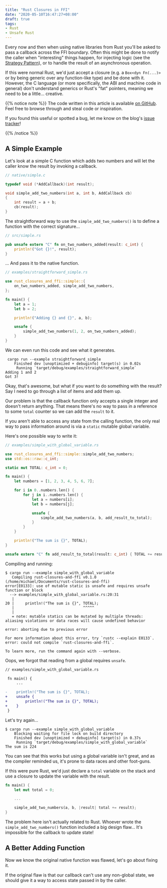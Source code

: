 ```yaml
---
title: "Rust Closures in FFI"
date: "2020-05-10T16:47:27+08:00"
draft: true
tags:
- Rust
- Unsafe Rust
---
```


Every now and then when using native libraries from Rust you'll be asked to
pass a callback across the FFI boundary. Often this might be done to notify
the caller when "interesting" things happen, for injecting logic (see the
[Strategy Pattern][strategy]), or to handle the result of an asynchronous
operation.

If this were normal Rust, we'd just accept a closure (e.g. a `Box<dyn Fn(...)>`
or by being generic over any function-like type) and be done with it. However,
the C language (or more specifically, the ABI and machine code in general) don't
understand generics or Rust's "fat" pointers, meaning we need to be a little...
creative.

{{% notice note %}}
The code written in this article is available [on GitHub][repo]. Feel free to
browse through and steal code or inspiration.

If you found this useful or spotted a bug, let me know on the blog's
[issue tracker][issue]!

[repo]: https://github.com/Michael-F-Bryan/rust-closures-and-ffi
[issue]: https://github.com/Michael-F-Bryan/adventures.michaelfbryan.com/issues
{{% /notice %}}

## A Simple Example

Let's look at a simple C function which adds two numbers and will let the caller
know the result by invoking a callback.

```c
// native/simple.c

typedef void (*AddCallback)(int result);

void simple_add_two_numbers(int a, int b, AddCallback cb)
{
    int result = a + b;
    cb(result);
}
```

The straightforward way to use the `simple_add_two_numbers()` is to define a
function with the correct signature...

```rust
// src/simple.rs

pub unsafe extern "C" fn on_two_numbers_added(result: c_int) {
    println!("Got {}!", result);
}
```

... And pass it to the native function.

```rust
// examples/straightforward_simple.rs

use rust_closures_and_ffi::simple::{
    on_two_numbers_added, simple_add_two_numbers,
};

fn main() {
    let a = 1;
    let b = 2;

    println!("Adding {} and {}", a, b);

    unsafe {
        simple_add_two_numbers(1, 2, on_two_numbers_added);
    }
}
```

We can even run this code and see what it generates.

```console
 cargo run --example straightforward_simple
    Finished dev [unoptimized + debuginfo] target(s) in 0.02s
     Running `target/debug/examples/straightforward_simple`
Adding 1 and 2
Got 3!
```

Okay, that's awesome, but what if you want to do something with the result? Say
I need to go through a list of items and add them up.

Our problem is that the callback function only accepts a single integer and
doesn't return anything. That means there's no way to pass in a reference to
some `total` counter so we can add the `result` to it.

If you aren't able to access any state from the calling function, the only real
way to pass information around is via a `static` mutable global variable.

Here's one possible way to write it:

```rust
// examples/simple_with_global_variable.rs

use rust_closures_and_ffi::simple::simple_add_two_numbers;
use std::os::raw::c_int;

static mut TOTAL: c_int = 0;

fn main() {
    let numbers = [1, 2, 3, 4, 5, 6, 7];

    for i in 0..numbers.len() {
        for j in i..numbers.len() {
            let a = numbers[i];
            let b = numbers[j];

            unsafe {
                simple_add_two_numbers(a, b, add_result_to_total);
            }
        }
    }

    println!("The sum is {}", TOTAL);
}

unsafe extern "C" fn add_result_to_total(result: c_int) { TOTAL += result; }
```

Compiling and running:

```console
$ cargo run --example simple_with_global_variable
   Compiling rust-closures-and-ffi v0.1.0 (/home/michael/Documents/rust-closures-and-ffi)
error[E0133]: use of mutable static is unsafe and requires unsafe function or block
  --> examples/simple_with_global_variable.rs:20:31
   |
20 |     println!("The sum is {}", TOTAL);
   |                               ^^^^^
   |
   = note: mutable statics can be mutated by multiple threads: aliasing violations or data races will cause undefined behavior

error: aborting due to previous error

For more information about this error, try `rustc --explain E0133`.
error: could not compile `rust-closures-and-ffi`.

To learn more, run the command again with --verbose.
```

Oops, we forgot that reading from a global requires `unsafe`.

```diff
// examples/simple_with_global_variable.rs

 fn main() {
     ...

-    println!("The sum is {}", TOTAL);
+    unsafe {
+        println!("The sum is {}", TOTAL);
+    }
 }
```

Let's try again...

```console
$ cargo run --example simple_with_global_variable
    Blocking waiting for file lock on build directory
    Finished dev [unoptimized + debuginfo] target(s) in 0.37s
     Running `target/debug/examples/simple_with_global_variable`
The sum is 224
```

You can see that this works but using a global variable isn't great, and as
the compiler reminded us, it's prone to data races and other foot-guns.

If this were pure Rust, we'd just declare a `total` variable on the stack and
use a closure to update the variable with the result.

```rust
fn main() {
    let mut total = 0;

    ...

    simple_add_two_numbers(a, b, |result| total += result);
}
```

The problem here isn't actually related to Rust. Whoever wrote the
`simple_add_two_numbers()` function included a big design flaw... It's
impossible for the callback to update state!

## A Better Adding Function

Now we know the original native function was flawed, let's go about fixing it.

If the original flaw is that our callback can't use any non-global state, we
should give it a way to access state passed in by the caller. 

[strategy]: https://sourcemaking.com/design_patterns/strategy
